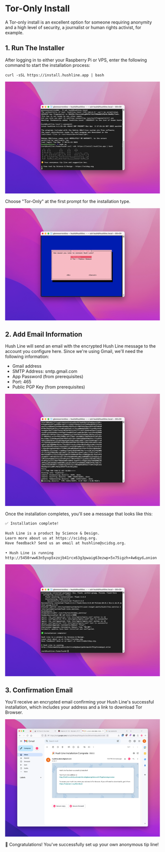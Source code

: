 # Tor-Only Install

A Tor-only install is an excellent option for someone requiring anonymity and a high level of security, a journalist or human rights activist, for example.

## 1. Run The Installer

After logging in to either your Raspberry Pi or VPS, enter the following command to start the installation process:

`curl -sSL https://install.hushline.app | bash`

<img src="../img/22-install-hushline.png">

Choose "Tor-Only" at the first prompt for the installation type.

<img src="../img/23-tor-only.png">

## 2. Add Email Information

Hush Line will send an email with the encrypted Hush Line message to the account you configure here. Since we're using Gmail, we'll need the following information:

- Gmail address
- SMTP Address: smtp.gmail.com
- App Password (from prerequisites)
- Port: 465
- Public PGP Key (from prerequisites)
  
<img src="../img/23-key.png">

Once the installation completes, you'll see a message that looks like this:

```
✅ Installation complete!

Hush Line is a product by Science & Design.
Learn more about us at https://scidsg.org.
Have feedback? Send us an email at hushline@scidsg.org.

• Hush Line is running
http://5450rww63n5yvp5xzojb41rcx63g3pwaig63ezwp×5x75igzh×4w6qyd…onion
```

<img src="../img/24-finished.png">

## 3. Confirmation Email

You'll receive an encrypted email confirming your Hush Line's successful installation, which includes your address and a link to download Tor Browser.

<img src="../img/28-confirmation.png">

🎉 Congratulations! You've successfully set up your own anonymous tip line! 
